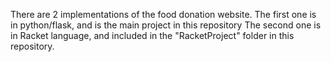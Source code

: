 There are 2 implementations of the food donation website. 
The first one is in python/flask, and is the main project in this repository
The second one is in Racket language, and included in the "RacketProject" folder in this repository. 